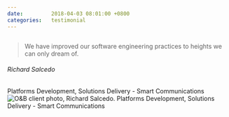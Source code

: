 ```yaml
---
date:         2018-04-03 08:01:00 +0800
categories:   testimonial
---
```

<!-- Do not leave new lines after each element. Elements after new lines will not be rendered. -->
<div class="testimonial-panel">
    <div class="testimonial-content">
        <img class="design-element1" src="{{ "assets/img/ico-blockquote.svg" | relative_url }}" alt="">
        <blockquote>
            We have improved our software engineering practices to heights we can only dream of. 
        </blockquote>
        <h6 class="name">Richard Salcedo</h6>
        <span>Platforms Development, Solutions Delivery - Smart Communications</span>
    </div>
    <div class="testimonial-image">
        <img src="{{ "assets/img/client-3.png" | relative_url }}" alt="O&B client photo, Richard Salcedo. Platforms Development, Solutions Delivery - Smart Communications">
    </div>
</div>